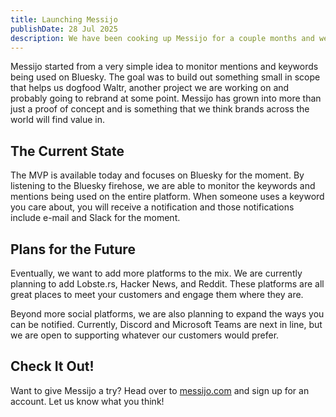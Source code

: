 ```yaml
---
title: Launching Messijo
publishDate: 28 Jul 2025
description: We have been cooking up Messijo for a couple months and we are excited to launch it.
---
```


Messijo started from a very simple idea to monitor mentions and keywords being used on Bluesky. The goal was to build out something small in scope that helps us dogfood Waltr, another project we are working on and probably going to rebrand at some point. Messijo has grown into more than just a proof of concept and is something that we think brands across the world will find value in.

## The Current State

The MVP is available today and focuses on Bluesky for the moment. By listening to the Bluesky firehose, we are able to monitor the keywords and mentions being used on the entire platform. When someone uses a keyword you care about, you will receive a notification and those notifications include e-mail and Slack for the moment.

## Plans for the Future

Eventually, we want to add more platforms to the mix. We are currently planning to add Lobste.rs, Hacker News, and Reddit. These platforms are all great places to meet your customers and engage them where they are.

Beyond more social platforms, we are also planning to expand the ways you can be notified. Currently, Discord and Microsoft Teams are next in line, but we are open to supporting whatever our customers would prefer.

## Check It Out!

Want to give Messijo a try? Head over to [messijo.com](https://messijo.com) and sign up for an account. Let us know what you think!
